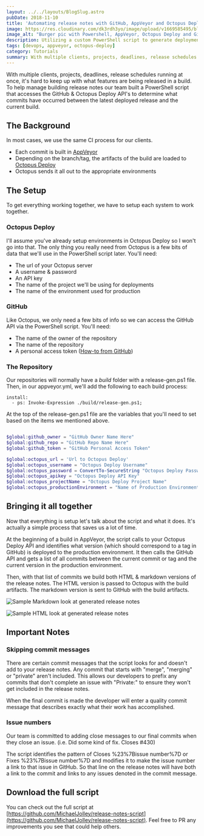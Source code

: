 ```yaml
---
layout: ../../layouts/BlogSlug.astro
pubDate: 2018-11-10
title: 'Automating release notes with GitHub, AppVeyor and Octopus Deploy'
image: https://res.cloudinary.com/dk3rdh3yo/image/upload/v1669585495/blog/automating-release-notes-with-git-hub-app-veyor-and-octopus-deploy/48307028-d709a500-e509-11e8-9bd6-b7cd12cbce90_qlqkfx_kmf3dk.jpg
image_alt: "Burger pic with Powershell, AppVeyor, Octopus Deploy and GitHub logos."
description: Utilizing a custom PowerShell script to generate deployment release notes with GitHub, AppVeyor & Octopus Deploy
tags: [devops, appveyor, octopus-deploy]
category: Tutorials
summary: With multiple clients, projects, deadlines, release schedules running at once, it's hard to keep up with what features are being released in a build.
---
```


With multiple clients, projects, deadlines, release schedules running at once, it's hard to keep up with what features are being released in a build. To help manage building release notes our team built a PowerShell script that accesses the GitHub &amp; Octopus Deploy API's to determine what commits have occurred between the latest deployed release and the current build.

<!--more-->

## The Background

In most cases, we use the same CI process for our clients.

- Each commit is built in [AppVeyor](https://www.appveyor.com)
- Depending on the branch/tag, the artifacts of the build are loaded to [Octopus Deploy](https://octopus.com/)
- Octopus sends it all out to the appropriate environments

## The Setup

To get everything working together, we have to setup each system to work together.

### Octopus Deploy

I'll assume you've already setup environments in Octopus Deploy so I won't go into that. The only thing you really need from Octopus is a few bits of data that we'll use in the PowerShell script later. You'll need:

- The url of your Octopus server
- A username &amp; password
- An API key
- The name of the project we'll be using for deployments
- The name of the environment used for production

### GitHub

Like Octopus, we only need a few bits of info so we can access the GitHub API via the PowerShell script. You'll need:

- The name of the owner of the repository
- The name of the repository
- A personal access token ([How-to from GitHub](https://blog.github.com/2013-05-16-personal-api-tokens/))

### The Repository

Our repositories will normally have a _build_ folder with a release-gen.ps1 file. Then, in our appveyor.yml, we'll add the following to each build process:

```
install:
  - ps: Invoke-Expression ./build/release-gen.ps1;
```

At the top of the release-gen.ps1 file are the variables that you'll need to set based on the items we mentioned above.

```powershell

$global:github_owner = "GitHub Owner Name Here"
$global:github_repo = "GitHub Repo Name Here"
$global:github_token = "GitHub Personal Access Token"

$global:octopus_url = 'Url to Octopus Deploy'
$global:octopus_username = "Octopus Deploy Username"
$global:octopus_password = ConvertTo-SecureString "Octopus Deploy Password" -AsPlainText -Force
$global:octopus_apikey = "Octopus Deploy API Key"
$global:octopus_projectName = "Octopus Deploy Project Name"
$global:octopus_productionEnvironment = "Name of Production Environment in Octopus Deploy"

```

## Bringing it all together

Now that everything is setup let's talk about the script and what it does. It's actually a simple process that saves us a lot of time.

At the beginning of a build in AppVeyor, the script calls to your Octopus Deploy API and identifies what version (which should correspond to a tag in GitHub) is deployed to the production environment. It then calls the GitHub API and gets a list of all commits between the current commit or tag and the current version in the production environment.

Then, with that list of commits we build both HTML &amp; markdown versions of the release notes. The HTML version is passed to Octopus with the build artifacts. The markdown version is sent to GitHub with the build artifacts.

![Sample Markdown look at generated release notes](https://res.cloudinary.com/dk3rdh3yo/image/upload/v1650137025/blog/automating-release-notes-with-git-hub-app-veyor-and-octopus-deploy/48307475-14befb80-e513-11e8-85fb-b50ec28751b2_nndjdm.jpg)

![Sample HTML look at generated release notes](https://res.cloudinary.com/dk3rdh3yo/image/upload/v1650137026/blog/automating-release-notes-with-git-hub-app-veyor-and-octopus-deploy/48307489-69fb0d00-e513-11e8-8f8c-a86359d90494_snm6ke.jpg)

## Important Notes

### Skipping commit messages

There are certain commit messages that the script looks for and doesn't add to your release notes. Any commit that starts with "merge", "merging" or "private" aren't included. This allows our developers to prefix any commits that don't complete an issue with "Private:" to ensure they won't get included in the release notes.

When the final commit is made the developer will enter a quality commit message that describes exactly what their work has accomplished.

### Issue numbers

Our team is committed to adding close messages to our final commits when they close an issue. (i.e. Did some kind of fix. Closes #430)

The script identifies the pattern of Closes %23%7Bissue number%7D or Fixes %23%7Bissue number%7D and modifies it to make the issue number a link to that issue in GitHub. So that line on the release notes will have both a link to the commit and links to any issues denoted in the commit message.

## Download the full script

You can check out the full script at [https://github.com/MichaelJolley/release-notes-script](https://github.com/MichaelJolley/release-notes-script). Feel free to PR any improvements you see that could help others.
